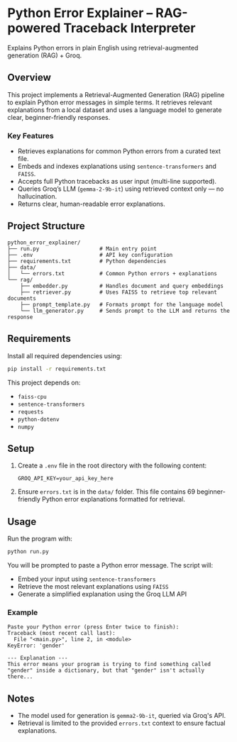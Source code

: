 # Python Error Explainer – RAG-powered Traceback Interpreter

Explains Python errors in plain English using retrieval-augmented generation (RAG) + Groq.

## Overview

This project implements a Retrieval-Augmented Generation (RAG) pipeline to explain Python error messages in simple terms. It retrieves relevant explanations from a local dataset and uses a language model to generate clear, beginner-friendly responses.

### Key Features

- Retrieves explanations for common Python errors from a curated text file.
- Embeds and indexes explanations using `sentence-transformers` and `FAISS`.
- Accepts full Python tracebacks as user input (multi-line supported).
- Queries Groq’s LLM (`gemma-2-9b-it`) using retrieved context only — no hallucination.
- Returns clear, human-readable error explanations.

## Project Structure

```
python_error_explainer/
├── run.py                   # Main entry point
├── .env                     # API key configuration
├── requirements.txt         # Python dependencies
├── data/
│   └── errors.txt           # Common Python errors + explanations
└── rag/
    ├── embedder.py          # Handles document and query embeddings
    ├── retriever.py         # Uses FAISS to retrieve top relevant documents
    ├── prompt_template.py   # Formats prompt for the language model
    └── llm_generator.py     # Sends prompt to the LLM and returns the response
````

## Requirements

Install all required dependencies using:

```bash
pip install -r requirements.txt
````


This project depends on:

* `faiss-cpu`
* `sentence-transformers`
* `requests`
* `python-dotenv`
* `numpy`

## Setup

1. Create a `.env` file in the root directory with the following content:

   ```
   GROQ_API_KEY=your_api_key_here
   ```

2. Ensure `errors.txt` is in the `data/` folder. This file contains 69 beginner-friendly Python error explanations formatted for retrieval.

## Usage

Run the program with:

```bash
python run.py
```


You will be prompted to paste a Python error message. The script will:

* Embed your input using `sentence-transformers`
* Retrieve the most relevant explanations using `FAISS`
* Generate a simplified explanation using the Groq LLM API

### Example

```
Paste your Python error (press Enter twice to finish):
Traceback (most recent call last):
  File "<main.py>", line 2, in <module>
KeyError: 'gender'

--- Explanation ---
This error means your program is trying to find something called "gender" inside a dictionary, but that "gender" isn't actually there...
```

## Notes

* The model used for generation is `gemma2-9b-it`, queried via Groq's API.
* Retrieval is limited to the provided `errors.txt` context to ensure factual explanations.
